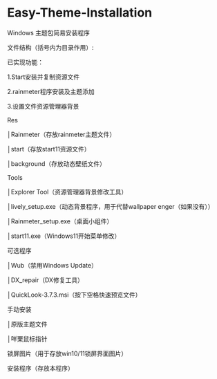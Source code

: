 # Easy-Theme-Installation

Windows 主题包简易安装程序

文件结构（括号内为目录作用）:

已实现功能：  

1.Start安装并复制资源文件  

2.rainmeter程序安装及主题添加  

3.设置文件资源管理器背景  


Res

│Rainmeter（存放rainmeter主题文件）
  
│start（存放start11资源文件）  

│background（存放动态壁纸文件）  


Tools

│Explorer Tool（资源管理器背景修改工具）
  
│lively_setup.exe（动态背景程序，用于代替wallpaper enger（如果没有））  

│Rainmeter_setup.exe（桌面小组件）  

│start11.exe（Windows11开始菜单修改）  


可选程序  

│Wub（禁用Windows Update）  

│DX_repair（DX修复工具）  

│QuickLook-3.7.3.msi（按下空格快速预览文件）  


手动安装  

│原版主题文件  

│咩栗鼠标指针  


锁屏图片（用于存放win10/11锁屏界面图片）

安装程序（存放本程序）

